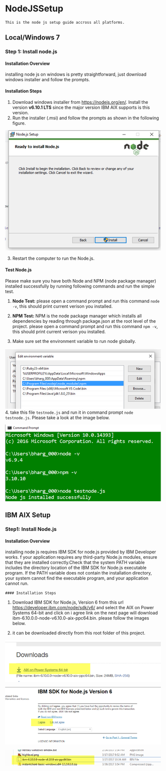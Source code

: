 # NodeJSSetup

    
    This is the node js setup guide accross all platforms.

## Local/Windows 7

### Step 1: Install node.js
 
 #### Installation Overview
 
 installing node js on windows is pretty straightforward, just download windows installer and follow the prompts.
 
 #### Installation Steps
 
 1. Download windows installer from https://nodejs.org/en/. Install the version **v6.10.1 LTS** since the major version IBM AIX supports is this version.
 2. Run the installer (.msi) and follow the prompts as shown in the following figure.
 
 ![Install wizard](/images/nodeinstall.PNG)
 
 3. Restart the computer to run the Node.js.
 
 
 #### Test Node.js
  Please make sure you have both Node and NPM (node package manager) installed successfully by running following commands and run the simple test.
  
  1. **Node Test:** please open a command prompt and run this command `node -v`, this should print current verison you installed.
  
  2. **NPM Test:** NPM is the node package manager which installs all dependencies by reading through package.json at the root level of the project. please open a command prompt and run this command `npm -v`, this should print current verison you installed.
  
  3. Make sure set the environment variable to run node globally.
  
  ![environemnt var](/images/nodeenv.png)
  4. take this file `testnode.js` and run it in command prompt `node testnode.js`. Please take a look at the image below.
  
   ![Node Test](/images/testnode.png)
   
   
   ## IBM AIX Setup
   
   ### Step1: Install Node.js
   
   #### Installation Overview
   
   installing node js requires IBM SDK for node.js provided by IBM Developer works. f your application requires any third-party Node.js modules, ensure that they are installed correctly.Check that the system PATH variable includes the directory location of the IBM SDK for Node.js executable program. If the PATH variable does not contain the installation directory, your system cannot find the executable program, and your application cannot run.
   
    #### Installation Steps
    
  1. Download IBM SDK for Node.js, Version 6 from this url https://developer.ibm.com/node/sdk/v6/ and select the AIX on Power Systems          64-bit and click on i agree link on the next page will download ibm-6.10.0.0-node-v6.10.0-aix-ppc64.bin. please follow the images below.
  
  2. it can be downloaded directly from this root folder of this project.
  
  ![select aix](/images/downloadaix.png)
  
  ![a agree](/images/iagree.png)
  
  ![a agree](/images/downloadfolder.png)
